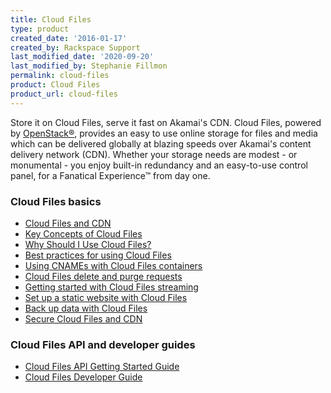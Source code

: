 ```yaml
---
title: Cloud Files
type: product
created_date: '2016-01-17'
created_by: Rackspace Support
last_modified_date: '2020-09-20'
last_modified_by: Stephanie Fillmon
permalink: cloud-files
product: Cloud Files
product_url: cloud-files
---
```


Store it on Cloud Files, serve it fast on Akamai's CDN. Cloud Files, powered by
[OpenStack&reg;](https://www.rackspace.com/openstack), provides an
easy to use online storage for files and media which can be delivered globally
at blazing speeds over Akamai's content delivery network (CDN). Whether your
storage needs are modest - or monumental - you enjoy built-in redundancy and an
easy-to-use control panel, for a Fanatical Experience&trade; from day one.

###  Cloud Files basics

- [Cloud Files and CDN](/support/how-to/getting-started-with-cloud-files-and-cdn/)
- [Key Concepts of Cloud Files](/support/how-to/cloud-files-key-concepts)
- [Why Should I Use Cloud Files?](/support/how-to/why-choose-cloud-files)
- [Best practices for using Cloud Files](/support/how-to/best-practices-for-using-cloud-files)
- [Using CNAMEs with Cloud Files containers](/support/how-to/using-cnames-with-cloud-files-containers)
- [Cloud Files delete and purge requests](/support/how-to/cloud-files-deletion-and-purge-requests)
- [Getting started with Cloud Files streaming](/support/how-to/getting-started-with-cloud-files-streaming/)
- [Set up a static website with Cloud Files](/support/how-to/set-up-a-static-website-with-cloud-files/)
- [Back up data with Cloud Files](/support/how-to/back-up-data-with-cloud-files/)
- [Secure Cloud Files and CDN](/support/how-to/secure-cloud-files-and-cdn-urls/)

###  Cloud Files API and developer guides

- [Cloud Files API Getting Started Guide](https://docs.rackspace.com/docs/cloud-files/v1/developer-guide/#getting-started)
- [Cloud Files Developer Guide](https://docs.rackspace.com/docs/cloud-files/v1/developer-guide/#document-developer-guide)
